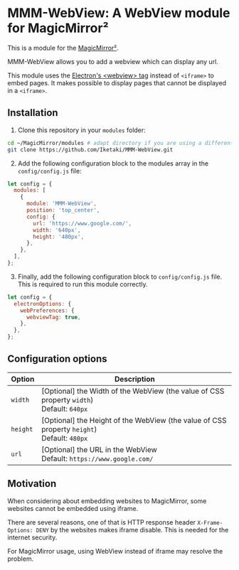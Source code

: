 # MMM-WebView: A WebView module for MagicMirror²

This is a module for the [MagicMirror²](https://github.com/MichMich/MagicMirror/).

MMM-WebView allows you to add a webview which can display any url.

This module uses the [Electron's \<webview\> tag](https://www.electronjs.org/docs/api/webview-tag) instead of `<iframe>` to embed pages.
It makes possible to display pages that cannot be displayed in a `<iframe>`.

## Installation

1. Clone this repository in your `modules` folder:

```bash
cd ~/MagicMirror/modules # adapt directory if you are using a different one
git clone https://github.com/Iketaki/MMM-WebView.git
```

2. Add the following configuration block to the modules array in the `config/config.js` file:

```js
let config = {
  modules: [
    {
      module: 'MMM-WebView',
      position: 'top_center',
      config: {
        url: 'https://www.google.com/',
        width: '640px',
        height: '480px',
      },
    },
  ],
};
```

3. Finally, add the following configuration block to `config/config.js` file. This is required to run this module correctly.

```js
let config = {
  electronOptions: {
    webPreferences: {
      webviewTag: true,
    },
  },
};
```

## Configuration options

| Option    | Description                                                                                   |
| --------- | --------------------------------------------------------------------------------------------- |
| `width`   | [Optional] the Width of the WebView (the value of CSS property `width`)<br>Default: `640px`   |
| `height`  | [Optional] the Height of the WebView (the value of CSS property `height`)<br>Default: `480px` |
| `url`<br> | [Optional] the URL in the WebView<br>Default: `https://www.google.com/`                       |

## Motivation

When considering about embedding websites to MagicMirror, some websites cannot be embedded using iframe.

There are several reasons, one of that is HTTP response header `X-Frame-Options: DENY` by the websites makes iframe disable. This is needed for the internet security.

For MagicMirror usage, using WebView instead of iframe may resolve the problem.
